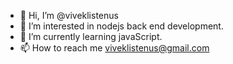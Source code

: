 - 👋 Hi, I’m @viveklistenus
- 👀 I’m interested in nodejs back end development.
- 🌱 I’m currently learning javaScript.
- 📫 How to reach me viveklistenus@gmail.com

<!---
viveklistenus/viveklistenus is a ✨ special ✨ repository because its `README.md` (this file) appears on your GitHub profile.
You can click the Preview link to take a look at your changes.
--->
